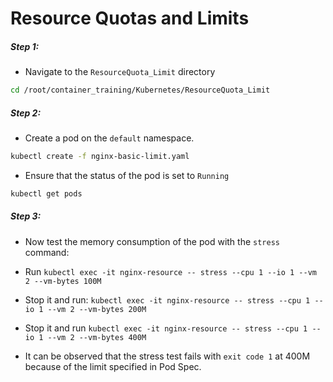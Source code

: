 # Resource Quotas and Limits

##### Step 1:

* Navigate to the `ResourceQuota_Limit` directory

```bash
cd /root/container_training/Kubernetes/ResourceQuota_Limit
```

##### Step 2:

* Create a pod on the `default` namespace.

```bash
kubectl create -f nginx-basic-limit.yaml
```

* Ensure that the status of the pod is set to `Running`

```bash
kubectl get pods
```

##### Step 3:

* Now test the memory consumption of the pod with the `stress` command:

* Run `kubectl exec -it nginx-resource -- stress --cpu 1 --io 1 --vm 2 --vm-bytes 100M`

* Stop it and run: `kubectl exec -it nginx-resource -- stress --cpu 1 --io 1 --vm 2 --vm-bytes 200M`

* Stop it and run `kubectl exec -it nginx-resource -- stress --cpu 1 --io 1 --vm 2 --vm-bytes 400M`

* It can be observed that the stress test fails with `exit code 1` at 400M because of the limit specified in Pod Spec. 

